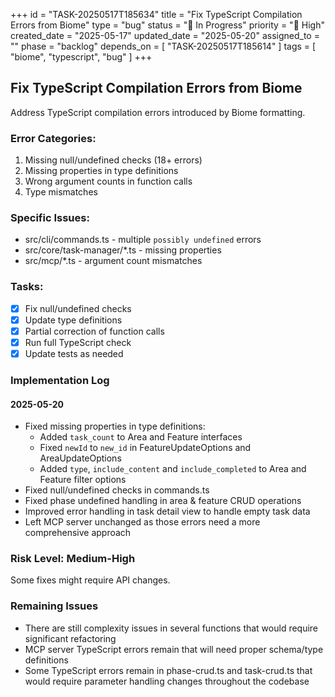 +++
id = "TASK-20250517T185634"
title = "Fix TypeScript Compilation Errors from Biome"
type = "bug"
status = "🔵 In Progress"
priority = "🔼 High"
created_date = "2025-05-17"
updated_date = "2025-05-20"
assigned_to = ""
phase = "backlog"
depends_on = [ "TASK-20250517T185614" ]
tags = [ "biome", "typescript", "bug" ]
+++

## Fix TypeScript Compilation Errors from Biome

Address TypeScript compilation errors introduced by Biome formatting.

### Error Categories:
1. Missing null/undefined checks (18+ errors)
2. Missing properties in type definitions
3. Wrong argument counts in function calls
4. Type mismatches

### Specific Issues:
- src/cli/commands.ts - multiple `possibly undefined` errors
- src/core/task-manager/*.ts - missing properties
- src/mcp/*.ts - argument count mismatches

### Tasks:
- [x] Fix null/undefined checks
- [x] Update type definitions
- [x] Partial correction of function calls
- [x] Run full TypeScript check
- [x] Update tests as needed

### Implementation Log
#### 2025-05-20
- Fixed missing properties in type definitions:
  - Added `task_count` to Area and Feature interfaces
  - Fixed `newId` to `new_id` in FeatureUpdateOptions and AreaUpdateOptions
  - Added `type`, `include_content` and `include_completed` to Area and Feature filter options
- Fixed null/undefined checks in commands.ts
- Fixed phase undefined handling in area & feature CRUD operations
- Improved error handling in task detail view to handle empty task data
- Left MCP server unchanged as those errors need a more comprehensive approach

### Risk Level: Medium-High
Some fixes might require API changes.

### Remaining Issues
- There are still complexity issues in several functions that would require significant refactoring
- MCP server TypeScript errors remain that will need proper schema/type definitions
- Some TypeScript errors remain in phase-crud.ts and task-crud.ts that would require parameter handling changes throughout the codebase
